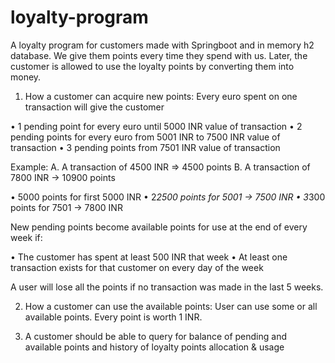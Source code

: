 # loyalty-program

A loyalty program for customers made with Springboot and in memory h2 database. We give them points every time they spend with us. Later, the customer is allowed to use the loyalty points by converting them into money.

1. How a customer can acquire new points:
Every euro spent on one transaction will give the customer

  • 1 pending point for every euro until 5000 INR value of transaction
  • 2 pending points for every euro from 5001 INR to 7500 INR value of transaction
  • 3 pending points from 7501 INR value of transaction
  
Example:
A.       A transaction of 4500 INR => 4500 points
B.       A transaction of 7800 INR -> 10900 points

 • 5000 points for first 5000 INR 
 • 2*2500 points for 5001 -> 7500 INR 
 • 3*300 points for 7501 -> 7800 INR 
 
New pending points become available points for use at the end of every week if:

•       The customer has spent at least 500 INR that week
•       At least one transaction exists for that customer on every day of the week

 
A user will lose all the points if no transaction was made in the last 5 weeks.
 
2. How a customer can use the available points:
User can use some or all available points. Every point is worth 1 INR.
 

3. A customer should be able to query for balance of pending and available points and history of loyalty points allocation & usage
